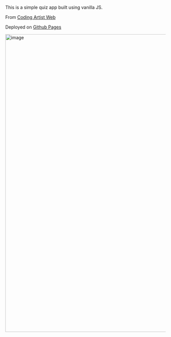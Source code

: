 This is a simple quiz app built using vanilla JS.

From [Coding Artist Web](https://codingartistweb.com/2022/06/quiz-app-with-javascript/#google_vignette)

Deployed on [Github Pages](https://dev-lynne.github.io/quiz_app/)

<img width="936" alt="image" src="https://github.com/user-attachments/assets/0b76bf8b-7e58-48dd-b74e-6f583da9525a">
